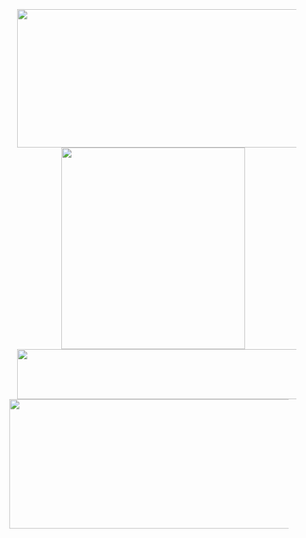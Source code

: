 <div class="separator" style="clear: both; text-align: center;"><a href="https://dietcbdmart.com/OrderSmilzCBDGummiesg" style="margin-left: 1em; margin-right: 1em;"><img border="0" data-original-height="195" data-original-width="500" height="250" src="https://blogger.googleusercontent.com/img/b/R29vZ2xl/AVvXsEgJoCnVWhQIwIwtYBtgZFq6JFNpwVXSHUi23D75kBo-2kJ7fete2jiy_QzKL9WKF0uXslmj9hPfnDfsCTvSF_fsutLwu8wcuHDb1O9pQ7WIGpPHVysdaBiV3pF5kZ1zb9CGx3Qyz6qEX-hnvgvX0mVih42HOYQEW9jEs3SzKEp3H91rRtHdp2my7_YC0A/w640-h250/Screenshot%202022-03-26%20at%2015-10-34%20https%20__smilzspecial.github.io.png" width="640"></a></div>
<div class="separator" style="clear: both; text-align: center;"><a href="https://dietcbdmart.com/OrderSmilzCBDGummiesg" style="margin-left: 2em; margin-right: 1em;"><img border="0" data-original-height="362" data-original-width="300" height="364" src="https://blogger.googleusercontent.com/img/b/R29vZ2xl/AVvXsEjMAJuj1Gl1xE6Qyb7-nUkqJgz6UbeZOD4NFe8Eg4d4uOILAnTQ2CW0_-_oPbeZxIKtn2S5gSoKzrdkRxhQIud1XYd5kEKO0O1tQKWCp7VM0gx9melFj1DJzTbIpKI7DF6mR9dt3i5L0PzXNHjO99S6hu7sNgDDYurHn8_CbhOuxlPGuUNajMCtGLyTFw/w331-h364/Screenshot%202022-03-26%20at%2015-10-48%20https%20__smilzspecial.github.io.png" width="331"></a></div>
<div class="separator" style="clear: both; text-align: center;"><a href="https://dietcbdmart.com/OrderSmilzCBDGummiesg" style="margin-left: 1em; margin-right: 1em;"><img border="0" data-original-height="99" data-original-width="711" height="90" src="https://blogger.googleusercontent.com/img/b/R29vZ2xl/AVvXsEhlon1aWjZe7APzOoM3tEuB0DdZLBGi72TGvcQ9Q5S6X-8OYhjtnBPlHTS4xL1ehMvfrIADkEHeM6Uk_tKp8a0GUrR8-_dOti-MXEiEJoAeJOXipQ2R6tcmlY3kaUYLK30bsJMiiriSryT9dd30nmEIu7pb_J00uzrjuJTshTS9IHPmPgr3vOlcO4D-1w/w640-h90/Screenshot%202022-03-26%20at%2015-10-41%20https%20__smilzspecial.github.io.png" width="640"></a></div>
<div class="separator" style="clear: both; text-align: center;"><a href="https://dietcbdmart.com/OrderSmilzCBDGummiesg"><img border="0" data-original-height="265" data-original-width="724" height="234" src="https://blogger.googleusercontent.com/img/b/R29vZ2xl/AVvXsEjoHKwjec0U7J5BPIX5SM_glQ5fDi83J1HXnL8ozCN5xeAQ_NO8agj6c9ApllzwlpJY_qmddmheZ3YYHcgIva6bJW1SMeXq8pNTkDe1gdv178TLawNwwrX0dGiq7i161vQQt5ygNVnkY-VTSmLo6eH4mInxdSFzmx_0bU3P5HcBOkWfqISLIb4I9qrJvg/w640-h234/Screenshot%202022-03-26%20at%2015-10-54%20https%20__smilzspecial.github.io.png" width="640"></a></div>
